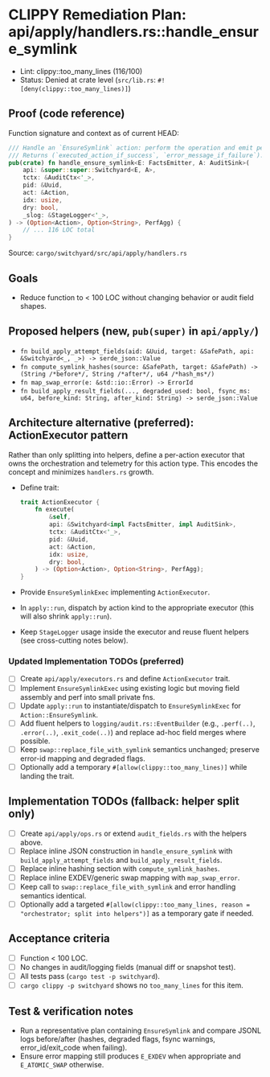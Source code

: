 # CLIPPY Remediation Plan: api/apply/handlers.rs::handle_ensure_symlink

- Lint: clippy::too_many_lines (116/100)
- Status: Denied at crate level (`src/lib.rs`: `#![deny(clippy::too_many_lines)]`)

## Proof (code reference)

Function signature and context as of current HEAD:

```rust
/// Handle an `EnsureSymlink` action: perform the operation and emit per-action facts.
/// Returns (`executed_action_if_success`, `error_message_if_failure`).
pub(crate) fn handle_ensure_symlink<E: FactsEmitter, A: AuditSink>(
    api: &super::super::Switchyard<E, A>,
    tctx: &AuditCtx<'_>,
    pid: &Uuid,
    act: &Action,
    idx: usize,
    dry: bool,
    _slog: &StageLogger<'_>,
) -> (Option<Action>, Option<String>, PerfAgg) {
    // ... 116 LOC total
}
```

Source: `cargo/switchyard/src/api/apply/handlers.rs`

## Goals

- Reduce function to < 100 LOC without changing behavior or audit field shapes.

## Proposed helpers (new, `pub(super)` in `api/apply/`)

- `fn build_apply_attempt_fields(aid: &Uuid, target: &SafePath, api: &Switchyard<_, _>) -> serde_json::Value`
- `fn compute_symlink_hashes(source: &SafePath, target: &SafePath) -> (String /*before*/, String /*after*/, u64 /*hash_ms*/)`
- `fn map_swap_error(e: &std::io::Error) -> ErrorId`
- `fn build_apply_result_fields(..., degraded_used: bool, fsync_ms: u64, before_kind: String, after_kind: String) -> serde_json::Value`

## Architecture alternative (preferred): ActionExecutor pattern

Rather than only splitting into helpers, define a per-action executor that owns the orchestration and telemetry for this action type. This encodes the concept and minimizes `handlers.rs` growth.

- Define trait:

  ```rust
  trait ActionExecutor {
      fn execute(
          &self,
          api: &Switchyard<impl FactsEmitter, impl AuditSink>,
          tctx: &AuditCtx<'_>,
          pid: &Uuid,
          act: &Action,
          idx: usize,
          dry: bool,
      ) -> (Option<Action>, Option<String>, PerfAgg);
  }
  ```

- Provide `EnsureSymlinkExec` implementing `ActionExecutor`.
- In `apply::run`, dispatch by action kind to the appropriate executor (this will also shrink `apply::run`).
- Keep `StageLogger` usage inside the executor and reuse fluent helpers (see cross-cutting notes below).

### Updated Implementation TODOs (preferred)

- [ ] Create `api/apply/executors.rs` and define `ActionExecutor` trait.
- [ ] Implement `EnsureSymlinkExec` using existing logic but moving field assembly and perf into small private fns.
- [ ] Update `apply::run` to instantiate/dispatch to `EnsureSymlinkExec` for `Action::EnsureSymlink`.
- [ ] Add fluent helpers to `logging/audit.rs::EventBuilder` (e.g., `.perf(..)`, `.error(..)`, `.exit_code(..)`) and replace ad-hoc field merges where possible.
- [ ] Keep `swap::replace_file_with_symlink` semantics unchanged; preserve error-id mapping and degraded flags.
- [ ] Optionally add a temporary `#[allow(clippy::too_many_lines)]` while landing the trait.

## Implementation TODOs (fallback: helper split only)

- [ ] Create `api/apply/ops.rs` or extend `audit_fields.rs` with the helpers above.
- [ ] Replace inline JSON construction in `handle_ensure_symlink` with `build_apply_attempt_fields` and `build_apply_result_fields`.
- [ ] Replace inline hashing section with `compute_symlink_hashes`.
- [ ] Replace inline EXDEV/generic swap mapping with `map_swap_error`.
- [ ] Keep call to `swap::replace_file_with_symlink` and error handling semantics identical.
- [ ] Optionally add a targeted `#[allow(clippy::too_many_lines, reason = "orchestrator; split into helpers")]` as a temporary gate if needed.

## Acceptance criteria

- [ ] Function < 100 LOC.
- [ ] No changes in audit/logging fields (manual diff or snapshot test).
- [ ] All tests pass (`cargo test -p switchyard`).
- [ ] `cargo clippy -p switchyard` shows no `too_many_lines` for this item.

## Test & verification notes

- Run a representative plan containing `EnsureSymlink` and compare JSONL logs before/after (hashes, degraded flags, fsync warnings, error_id/exit_code when failing).
- Ensure error mapping still produces `E_EXDEV` when appropriate and `E_ATOMIC_SWAP` otherwise.
